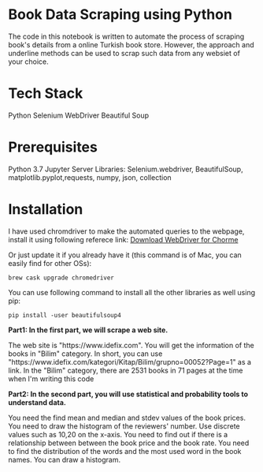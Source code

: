 # Book Data Scraping using Python
The code in this notebook is written to automate the process of scraping book's details from a online Turkish book store. However, the approach and underline methods can be used to scrap such data from any websiet of your choice.  

# Tech Stack
Python
Selenium WebDriver 
Beautiful Soup

# Prerequisites 
Python 3.7 
Jupyter Server
Libraries: Selenium.webdriver, BeautifulSoup, matplotlib.pyplot,requests, numpy, json, collection 

# Installation 
I have used chromdriver to make the automated queries to the webpage, install it using following referece link:
[Download WebDriver for Chorme](https://chromedriver.chromium.org/downloads)


Or just update it if you already have it (this command is of Mac, you can easily find for other OSs): 

```brew cask upgrade chromedriver```

You can use following command to install all the other libraries as well using pip:

```pip install -user beautifulsoup4```


**Part1: In the first part, we will scrape a web site.** 

<p>
The web site is "https://www.idefix.com". You will get the information of the books in "Bilim" category.
In short, you can use "https://www.idefix.com/kategori/Kitap/Bilim/grupno=00052?Page=1" as a link.
In the "Bilim" category, there are 2531 books in 71 pages at the time when I'm writing this code
</p>


**Part2: In the second part, you will use statistical and probability tools to understand data.**

<p>
You need the find mean and median and stdev values of the book prices.
You need to draw the histogram of the reviewers' number. Use discrete values such as 10,20 on the x-axis.
You need to find out if there is a relationship between between the book price and the book rate.
You need to find the distribution of the words and the most used word in the book names. You can draw a histogram.
</p>

